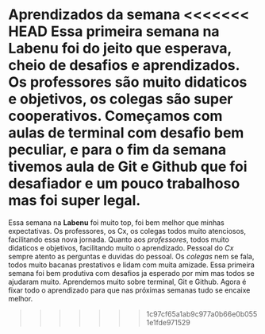 Aprendizados da semana
<<<<<<< HEAD
Essa primeira semana na Labenu foi do jeito que esperava, cheio de desafios e aprendizados. Os professores são muito didaticos e objetivos, os colegas são super cooperativos. Começamos com aulas de terminal com desafio bem peculiar, e para o fim da semana tivemos aula de Git e Github que foi desafiador e um pouco trabalhoso mas foi **super legal**.
=======
Essa semana na **Labenu** foi muito top, foi bem melhor que minhas expectativas. Os professores, os Cx, os colegas todos muito atenciosos, facilitando essa nova jornada. Quanto aos *professores*, todos muito didaticos e objetivos, facilitando muito o aprendizado. Pessoal do *Cx* sempre atento as perguntas e duvidas do pessoal. Os *colegas* nem se fala, todos muito bacanas prestativos e lidam com muita amizade. Essa primeira semana foi bem produtiva com desafios ja esperado por mim mas todos se ajudaram muito. Aprendemos muito sobre terminal, Git e Github. Agora é fixar todo o aprendizado para que nas próximas semanas tudo se encaixe melhor.
>>>>>>> 1c97cf65a1ab9c977a0b66e0b0551e1fde971529
